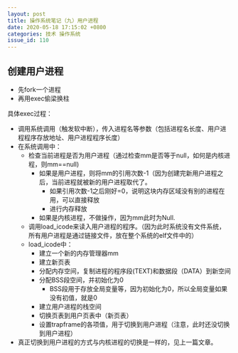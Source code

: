 ```yaml
---
layout: post
title: 操作系统笔记（九）用户进程
date: 2020-05-18 17:15:02 +0800
categories: 技术 操作系统
issue_id: 110
---
```


## 创建用户进程

- 先fork一个进程
- 再用exec偷梁换柱

具体exec过程：

- 调用系统调用（触发软中断），传入进程名等参数（包括进程名长度、用户进程程序存放地址、用户进程程序长度）
- 在系统调用中：
  - 检查当前进程是否为用户进程（通过检查mm是否等于null，如何是内核进程，则mm==null)
    - 如果是用户进程，则将mm的引用次数-1（因为创建完新用户进程之后，当前进程就被新的用户进程取代了。
      - 如果引用次数-1之后刚好=0，说明这块内存区域没有别的进程在用，可以直接释放
      - 进行内存释放
    - 如果是内核进程，不做操作，因为mm此时为Null.
  - 调用load_icode来读入用户进程的程序。（因为此时系统没有文件系统，所有用户进程是通过链接文件，放在整个系统的elf文件中的）
  - load_icode中：
    - 建立一个新的内存管理器mm
    - 建立新页表
    - 分配内存空间，复制进程的程序段(TEXT)和数据段（DATA）到新空间
    - 分配BSS段空间，并初始化为0
      - BSS段用于存放全局变量等，因为初始化为0，所以全局变量如果没有初值，就是0
    - 建立用户进程的栈空间
    - 切换页表到用户页表中（新页表）
    - 设置trapframe的各项值，用于切换到用户进程（注意，此时还没切换到用户进程）
- 真正切换到用户进程的方式与内核进程的切换是一样的，见上一篇文章。